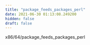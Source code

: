 ```yaml
---
title: "package_feeds_packages_perl"
date: 2021-06-30 01:13:08.249200
hidden: false
draft: false
---
```


x86/64/package_feeds_packages_perl

